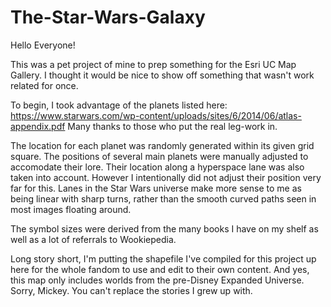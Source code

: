 # The-Star-Wars-Galaxy

Hello Everyone!

This was a pet project of mine to prep something for the Esri UC Map Gallery. I thought it would be nice to show off something that wasn't work related for once.

To begin, I took advantage of the planets listed here:
https://www.starwars.com/wp-content/uploads/sites/6/2014/06/atlas-appendix.pdf
Many thanks to those who put the real leg-work in.

The location for each planet was randomly generated within its given grid square. The positions of several main planets were manually adjusted to accomodate their lore.
Their location along a hyperspace lane was also taken into account. However I intentionally did not adjust their position very far for this. Lanes in the Star Wars universe
make more sense to me as being linear with sharp turns, rather than the smooth curved paths seen in most images floating around.

The symbol sizes were derived from the many books I have on my shelf as well as a lot of referrals to Wookiepedia.

Long story short, I'm putting the shapefile I've compiled for this project up here for the whole fandom to use and edit to their own content. And yes, this map only includes
worlds from the pre-Disney Expanded Universe. Sorry, Mickey. You can't replace the stories I grew up with.
